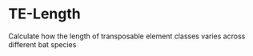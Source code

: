 # TE-Length
Calculate how the length of transposable element classes varies across different bat species
